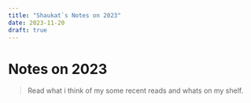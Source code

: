 ```yaml
---
title: "Shaukat`s Notes on 2023"
date: 2023-11-20
draft: true
---
```


# Notes on 2023

> Read what i think of my some recent reads and whats on my shelf.
